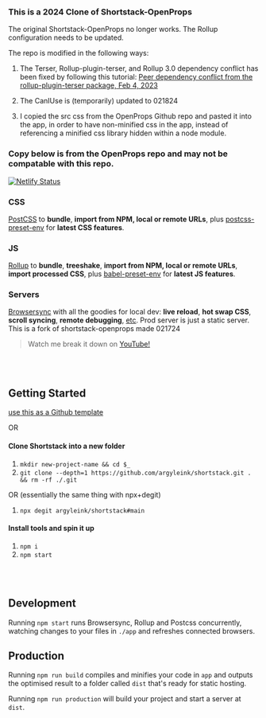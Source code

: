 ### This is a 2024 Clone of Shortstack-OpenProps

The original Shortstack-OpenProps no longer works. The Rollup configuration needs to be updated.

The repo is modified in the following ways:  

1. The Terser, Rollup-plugin-terser, and Rollup 3.0 dependency conflict has been fixed by following this tutorial: [Peer dependency conflict from the rollup-plugin-terser package, Feb 4, 2023](https://wilcovanes.ch/articles/peer-dependency-conflict-from-the-rollup-plugin-terser-package/)  

2. The CanIUse is (temporarily) updated to 021824  

3. I copied the src css from the OpenProps Github repo and pasted it into the app, in order to have non-minified css in the app, instead of referencing a minified css library hidden within a node module.

### Copy below is from the OpenProps repo and may not be compatable with this repo.

[![Netlify Status](https://api.netlify.com/api/v1/badges/59a03ed4-bf70-4441-b65c-200bcd61c013/deploy-status)](https://app.netlify.com/sites/shortstax/deploys)

### CSS
[PostCSS](https://postcss.org) to  **bundle**, **import from NPM, local or remote URLs**, plus [postcss-preset-env](https://preset-env.cssdb.org/) for **latest CSS features**. 

### JS
[Rollup](https://rollupjs.org) to **bundle**, **treeshake**, **import from NPM, local or remote URLs**, **import processed CSS**, plus [babel-preset-env](https://babeljs.io/docs/en/babel-preset-env) for **latest JS features**. 

### Servers
[Browsersync](https://www.browsersync.io) with all the goodies for local dev: **live reload**, **hot swap CSS**, **scroll syncing**, **remote debugging**, [etc](https://www.browsersync.io). Prod server is just a static server.
<br>
This is a fork of shortstack-openprops made 021724
<br>

> Watch me break it down on [YouTube!](https://links.argyle.ink/shortstack)

<br><br>

## Getting Started
[use this as a Github template](https://github.com/argyleink/shortstack/generate)

OR

#### Clone Shortstack into a new folder
1. `mkdir new-project-name && cd $_`
1. `git clone --depth=1 https://github.com/argyleink/shortstack.git . && rm -rf ./.git`

OR (essentially the same thing with npx+degit)

1. `npx degit argyleink/shortstack#main`

#### Install tools and spin it up
1. `npm i`
1. `npm start`

<br><br>

## Development
Running `npm start` runs Browsersync, Rollup and Postcss concurrently, watching changes to your files in `./app` and refreshes connected browsers.

## Production
Running `npm run build` compiles and minifies your code in `app` and outputs the optimised result to a folder called `dist` that's ready for static hosting.

Running `npm run production` will build your project and start a server at `dist`.
